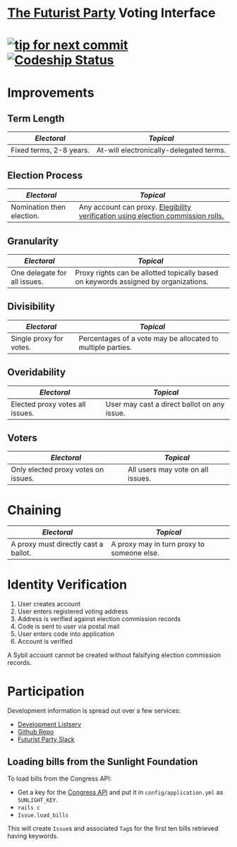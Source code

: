 # [The  Futurist Party](//reddit.com/r/futuristparty) Voting Interface

[![tip for next commit](http://tip4commit.com/projects/827.svg)](http://tip4commit.com/projects/827) [![Codeship Status](https://www.codeship.io/projects/0b2a3570-0fc8-0132-0248-129d6db6c348/status)](https://www.codeship.io/projects/32717)
======

# Improvements

## Term Length

| _Electoral_ | _Topical_ |
|-----------|-------|
| Fixed terms, 2-8 years. | At-will electronically-delegated terms. |

## Election Process

| _Electoral_ | _Topical_ |
|-----------|-------|
| Nomination then election. | Any account can proxy. [Elegibility verification using election commission rolls.](#identity-verification) |

## Granularity

| _Electoral_ | _Topical_ |
|-----------|-------|
| One delegate for all issues. | Proxy rights can be allotted topically based on keywords assigned by organizations.  |

## Divisibility

| _Electoral_ | _Topical_ |
|-----------|-------|
| Single proxy for votes. | Percentages of a vote may be allocated to multiple parties.  |

## Overidability

| _Electoral_ | _Topical_ |
|-----------|-------|
| Elected proxy votes all issues. | User may cast a direct ballot on any issue. |

## Voters

| _Electoral_ | _Topical_ |
|-----------|-------|
| Only elected proxy votes on issues. | All users may vote on all issues. |

# Chaining
| _Electoral_ | _Topical_ |
|-----------|-------|
| A proxy must directly cast a ballot. | A proxy may in turn proxy to someone else. |


# Identity Verification

1. User creates account
2. User enters registered voting address
3. Address is verified against election commission records
4. Code is sent to user via postal mail
5. User enters code into application
6. Account is verified

A Sybil account cannot be created without falsifying election commission records.

# Participation

Development information is spread out over a few services:

* [Development Listserv](https://groups.google.com/forum/#!forum/debate-dev/)
* [Github Repo](https://github.com/TheFuturistParty/vote/)
* [Futurist Party Slack](https://futuristparty.slack.com/messages/web-dev/)

## Loading bills from the Sunlight Foundation

To load bills from the Congress API:

* Get a key for the [Congress API](http://tryit.sunlightfoundation.com/congress) and put it in `config/application.yml` as `SUNLIGHT_KEY`.
* `rails c`
* `Issue.load_bills`

This will create `Issue`s and associated `Tag`s for the first ten bills retrieved having keywords.

